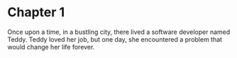 # Chapter 1

Once upon a time, in a bustling city, there lived a software developer named Teddy. Teddy loved her job, but one day, she encountered a problem that would change her life forever.